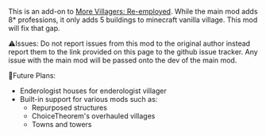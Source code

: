 This is an add-on to [More Villagers: Re-employed](https://modrinth.com/mod/more-villagers-re-employed). While the main mod adds 8* professions, it only adds 5 buildings to minecraft vanilla village. This mod will fix that gap.

⚠️Issues:
Do not report issues from this mod to the original author instead report them to the link provided on this page to the github issue tracker. Any issue with the main mod will be passed onto the dev of the main mod.

📝Future Plans:
- Enderologist houses for enderologist villager
- Built-in support for various mods such as:
  - Repurposed structures
  - ChoiceTheorem's overhauled villages
  - Towns and towers

